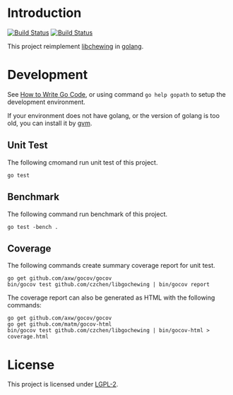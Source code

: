 # Introduction
[![Build Status](https://drone.io/github.com/czchen/libgochewing/status.png)](https://drone.io/github.com/czchen/libgochewing/latest)
[![Build Status](https://travis-ci.org/czchen/libgochewing.png)](https://travis-ci.org/czchen/libgochewing)

This project reimplement [libchewing](https://github.com/chewing/libchewing/) in [golang](http://golang.org/).

# Development
See [How to Write Go Code](http://golang.org/doc/code.html), or using command `go help gopath` to setup the development environment.

If your environment does not have golang, or the version of golang is too old, you can install it by [gvm](https://github.com/moovweb/gvm).

## Unit Test
The following cmomand run unit test of this project.

    go test

## Benchmark
The following command run benchmark of this project.

    go test -bench .

## Coverage
The following commands create summary coverage report for unit test.

    go get github.com/axw/gocov/gocov
    bin/gocov test github.com/czchen/libgochewing | bin/gocov report

The coverage report can also be generated as HTML with the following commands:

    go get github.com/axw/gocov/gocov
    go get github.com/matm/gocov-html
    bin/gocov test github.com/czchen/libgochewing | bin/gocov-html > coverage.html

# License
This project is licensed under [LGPL-2](http://www.gnu.org/licenses/old-licenses/lgpl-2.0.en.html).
